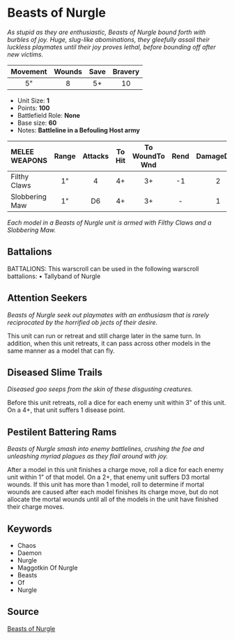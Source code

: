 # Beasts of Nurgle

_As stupid as they are enthusiastic, Beasts of Nurgle bound forth with burbles of joy. Huge, slug-like abominations, they gleefully assail their luckless playmates until their joy proves lethal, before bounding off after new victims._


| Movement | Wounds | Save | Bravery |
|:--------:|:------:|:----:|:-------:|
| 5" | 8 | 5+ | 10 |

* Unit Size: **1**
* Points: **100**
* Battlefield Role: **None**
* Base size: **60**
* Notes: **Battleline in a Befouling Host army**

| MELEE WEAPONS | Range | Attacks | To Hit | To WoundTo Wnd | Rend | DamageDmg |
|:---|:--:|:--:|:--:|:--:|:--:|:--:|
| Filthy Claws | 1" | 4 | 4+ | 3+ | -1 | 2 |
| Slobbering Maw | 1" | D6 | 4+ | 3+ | - | 1 |


_Each model in a Beasts of Nurgle unit is armed with Filthy Claws and a Slobbering Maw._

## Battalions

BATTALIONS: This warscroll can be used in the following warscroll battalions: • Tallyband of Nurgle

## Attention Seekers

_Beasts of Nurgle seek out playmates with an enthusiasm that is rarely reciprocated by the horrified ob jects of their desire._

This unit can run or retreat and still charge later in the same turn. In addition, when this unit retreats, it can pass across other models in the same manner as a model that can fly.

## Diseased Slime Trails

_Diseased goo seeps from the skin of these disgusting creatures._

Before this unit retreats, roll a dice for each enemy unit within 3" of this unit. On a 4+, that unit suffers 1 disease point.

## Pestilent Battering Rams

_Beasts of Nurgle smash into enemy battlelines, crushing the foe and unleashing myriad plagues as they flail around with joy._

After a model in this unit finishes a charge move, roll a dice for each enemy unit within 1" of that model. On a 2+, that enemy unit suffers D3 mortal wounds. If this unit has more than 1 model, roll to determine if mortal wounds are caused after each model finishes its charge move, but do not allocate the mortal wounds until all of the models in the unit have finished their charge moves.

## Keywords

* Chaos
* Daemon
* Nurgle
* Maggotkin Of Nurgle
* Beasts
* Of
* Nurgle


## Source

[Beasts of Nurgle](https://wahapedia.ru/aos3/factions/maggotkin-of-nurgle/Beasts-of-Nurgle)
